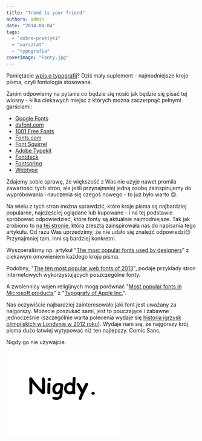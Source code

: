 ```yaml
---
title: "Trend is your friend"
authors: admin
date: "2014-04-04"
tags:
  - "dobre-praktyki"
  - "warsztat"
  - "typografia"
coverImage: "Fonty.jpg"
---
```


Pamiętacie [wpis o typografii](http://alistapart.com/blog/post/web-font-trends)?
Dziś mały suplement - najmodniejsze kroje pisma, czyli fontologia stosowana.

<!--truncate-->

Zanim odpowiemy na pytanie co będzie się nosić jak będzie się pisać tej wiosny -
kilka ciekawych miejsc z których można zaczerpnąć pełnymi garściami:

- [Google Fonts](https://www.google.com/fonts#)
- [dafont.com](http://www.dafont.com/)
- [1001 Free Fonts](http://www.1001freefonts.com/)
- [Fonts.com](http://www.1001freefonts.com/)
- [Font Squirrel](http://www.fontsquirrel.com/)
- [Adobe Typekit](https://typekit.com/)
- [Fontdeck](https://typekit.com/)
- [Fontspring](https://typekit.com/)
- [Webtype](http://www.webtype.com/)

Zdajemy sobie sprawę, że większość z Was nie użyje nawet promila zawartości tych
stron, ale jeśli przynajmniej jedną osobę zainspirujemy do wypróbowania i
nauczenia się czegoś nowego - to już było warto 😊.

Na wielu z tych stron można sprawdzić, które kroje pisma są najbardziej
popularne, najczęściej oglądane lub kupowane - i na tej podstawie spróbować
odpowiedzieć, które fonty są aktualnie najmodniejsze. Tak jak zrobiono to
[na tej stronie](http://alistapart.com/blog/post/web-font-trends), która zresztą
zainspirowała nas do napisania tego artykułu. Od razu Was uprzedzimy, że nie
udało się znaleźć odpowiedzi😊 Przynajmniej tam. Inni są bardziej konkretni.

Wyszperaliśmy np. artykuł
"[The most popular fonts used by designers](http://www.webdesignerdepot.com/2011/08/the-most-popular-fonts-used-by-designers/)"
z ciekawym omowieniem każdego kroju pisma.

Podobny,
"[The ten most popular web fonts of 2013](http://www.typeandgrids.com/blog/the-ten-most-popular-web-fonts-of-2013)",
podaje przykłady stron internetowych wykorzystujących poszczególne fonty.

A zwolennicy wojen religijnych mogą porównać
"[Most popular fonts in Microsoft products](https://www.microsoft.com/typography/fonts/popular.aspx)"
z
"[Typografy of Apple Inc.](http://en.wikipedia.org/wiki/Typography_of_Apple_Inc.)".

Nas oczywiście najbardziej zainteresowało jaki font jest uważany za najgorszy.
Możecie poszukać sami, jest to pouczające i zabawne jednocześnie (szczególnie
warta polecenia wydaje
się [historia igrzysk olimpijskich w Londynie w 2012 roku](http://boingboing.net/2011/11/04/worst-fonts-ever.html)).
Wydaje nam się, że najgorszy krój pisma dużo łatwiej wytypować niż ten
najlepszy. Comic Sans.

Nigdy go nie używajcie.

[![ComicSans](images/ComicSans-300x225.jpg)](http://techwriter.pl/wp-content/uploads/2014/03/ComicSans.jpg)
